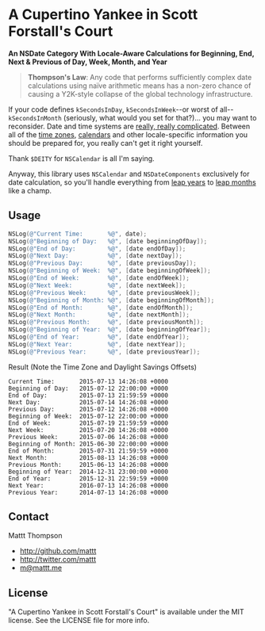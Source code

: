 # A Cupertino Yankee in Scott Forstall's Court

**An NSDate Category With Locale-Aware Calculations for Beginning, End, Next & Previous of Day, Week, Month, and Year**

> **Thompson's Law**: Any code that performs sufficiently complex date calculations using naïve arithmetic means has a non-zero chance of causing a Y2K-style collapse of the global technology infrastructure.

If your code defines `kSecondsInDay`, `kSecondsInWeek`--or worst of all--`kSecondsInMonth` (seriously, what would you set for that?)... you may want to reconsider. Date and time systems are [really, really complicated](http://infiniteundo.com/post/25326999628/falsehoods-programmers-believe-about-time). Between all of the [time zones](http://en.wikipedia.org/wiki/List_of_time_zones_by_country), [calendars](http://en.wikipedia.org/wiki/List_of_calendars) and other locale-specific information you should be prepared for, you really can't get it right yourself.

Thank `$DEITY` for `NSCalendar` is all I'm saying.

Anyway, this library uses `NSCalendar` and `NSDateComponents` exclusively for date calculation, so you'll handle everything from [leap years](http://en.wikipedia.org/wiki/Leap_year) to [leap months](http://en.wikipedia.org/wiki/Hebrew_calendar#Leap_months) like a champ.

## Usage

``` objective-c
NSLog(@"Current Time:       %@", date);
NSLog(@"Beginning of Day:   %@", [date beginningOfDay]);
NSLog(@"End of Day:         %@", [date endOfDay]);
NSLog(@"Next Day:           %@", [date nextDay]);
NSLog(@"Previous Day:       %@", [date previousDay]);
NSLog(@"Beginning of Week:  %@", [date beginningOfWeek]);
NSLog(@"End of Week:        %@", [date endOfWeek]);
NSLog(@"Next Week:          %@", [date nextWeek]);
NSLog(@"Previous Week:      %@", [date previousWeek]);
NSLog(@"Beginning of Month: %@", [date beginningOfMonth]);
NSLog(@"End of Month:       %@", [date endOfMonth]);
NSLog(@"Next Month:         %@", [date nextMonth]);
NSLog(@"Previous Month:     %@", [date previousMonth]);
NSLog(@"Beginning of Year:  %@", [date beginningOfYear]);
NSLog(@"End of Year:        %@", [date endOfYear]);
NSLog(@"Next Year:          %@", [date nextYear]);
NSLog(@"Previous Year:      %@", [date previousYear]);
```

Result (Note the Time Zone and Daylight Savings Offsets)

```
Current Time:       2015-07-13 14:26:08 +0000
Beginning of Day:   2015-07-12 22:00:00 +0000
End of Day:         2015-07-13 21:59:59 +0000
Next Day:           2015-07-14 14:26:08 +0000
Previous Day:       2015-07-12 14:26:08 +0000
Beginning of Week:  2015-07-12 22:00:00 +0000
End of Week:        2015-07-19 21:59:59 +0000
Next Week:          2015-07-20 14:26:08 +0000
Previous Week:      2015-07-06 14:26:08 +0000
Beginning of Month: 2015-06-30 22:00:00 +0000
End of Month:       2015-07-31 21:59:59 +0000
Next Month:         2015-08-13 14:26:08 +0000
Previous Month:     2015-06-13 14:26:08 +0000
Beginning of Year:  2014-12-31 23:00:00 +0000
End of Year:        2015-12-31 22:59:59 +0000
Next Year:          2016-07-13 14:26:08 +0000
Previous Year:      2014-07-13 14:26:08 +0000

```

## Contact

Mattt Thompson

- http://github.com/mattt
- http://twitter.com/mattt
- m@mattt.me

## License

"A Cupertino Yankee in Scott Forstall's Court" is available under the MIT license. See the LICENSE file for more info.
